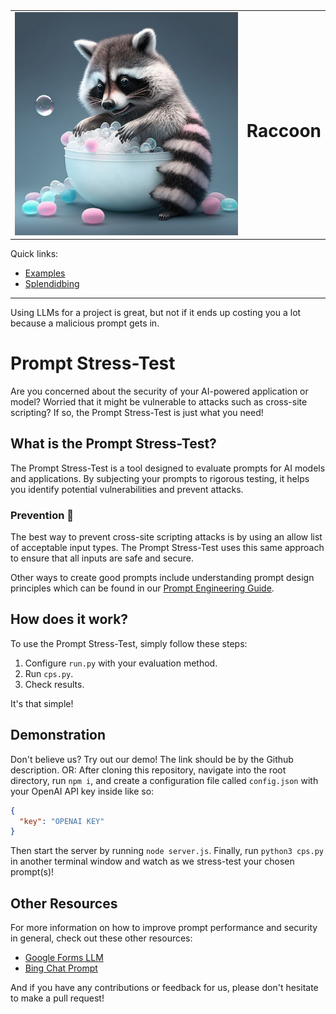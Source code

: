 <table style="border-collapse: collapse; border: none; margin: auto;">
  <tr>
    <td style="border: none;"><img src="./logo1.png" alt="logo"></td>
    <td style="border: none; vertical-align: middle;"><h1>Raccoon</h1></td>
  </tr>
</table>

Quick links:
+ [Examples](./examples/README.md)
+ [Splendidbing](./splendidbing.md)

---

Using LLMs for a project is great, but not if it ends up costing you a lot because a malicious prompt gets in.

# Prompt Stress-Test

Are you concerned about the security of your AI-powered application or model? Worried that it might be vulnerable to attacks such as cross-site scripting? If so, the Prompt Stress-Test is just what you need!

## What is the Prompt Stress-Test?

The Prompt Stress-Test is a tool designed to evaluate prompts for AI models and applications. By subjecting your prompts to rigorous testing, it helps you identify potential vulnerabilities and prevent attacks.

### Prevention 🚧

The best way to prevent cross-site scripting attacks is by using an allow list of acceptable input types. The Prompt Stress-Test uses this same approach to ensure that all inputs are safe and secure.

Other ways to create good prompts include understanding prompt design principles which can be found in our [Prompt Engineering Guide](https://github.com/dair-ai/Prompt-Engineering-Guide).

## How does it work?

To use the Prompt Stress-Test, simply follow these steps:

1. Configure `run.py` with your evaluation method.
2. Run `cps.py`.
3. Check results.

It's that simple!

## Demonstration

Don't believe us? Try out our demo! The link should be by the Github description.
OR: After cloning this repository, navigate into the root directory, run `npm i`, and create a configuration file called `config.json` with your OpenAI API key inside like so:

```json
{
  "key": "OPENAI KEY"
}
```

Then start the server by running `node server.js`. Finally, run `python3 cps.py` in another terminal window and watch as we stress-test your chosen prompt(s)!

## Other Resources

For more information on how to improve prompt performance and security in general, check out these other resources:

* [Google Forms LLM](https://github.com/velocitatem/FormsAI)
* [Bing Chat Prompt](https://gitlab.com/-/snippets/2498990)

And if you have any contributions or feedback for us, please don't hesitate to make a pull request!
